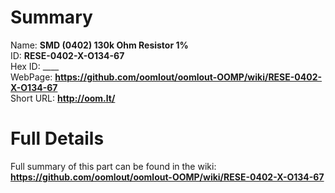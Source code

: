 
Summary
=================
  
Name: __SMD (0402) 130k Ohm Resistor 1%__    
ID: __RESE-0402-X-O134-67__   
Hex ID: ____   
WebPage: __https://github.com/oomlout/oomlout-OOMP/wiki/RESE-0402-X-O134-67__   
Short URL: __http://oom.lt/__   

Full Details
==========================
Full summary of this part can be found in the wiki:   
__https://github.com/oomlout/oomlout-OOMP/wiki/RESE-0402-X-O134-67__    

